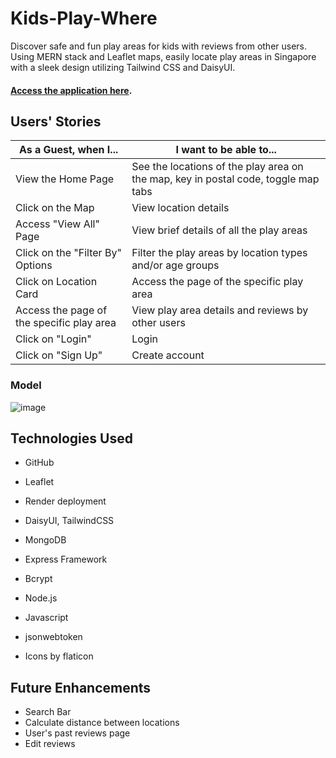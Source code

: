 # Kids-Play-Where

Discover safe and fun play areas for kids with reviews from other users. Using MERN stack and Leaflet maps, easily locate play areas in Singapore with a sleek design utilizing Tailwind CSS and DaisyUI.

#### <a href="https://kids-play-where.onrender.com/">Access the application here</a>. 


## Users' Stories

| As a Guest, when I... | I want to be able to... | 
| ------------- | ------------- |
| View the Home Page  | See the locations of the play area on the map, key in postal code, toggle map tabs | 
| Click on the Map | View location details  | 
| Access "View All" Page  | View brief details of all the play areas | 
| Click on the "Filter By" Options  | Filter the play areas by location types and/or age groups | 
| Click on Location Card  | Access the page of the specific play area | 
| Access the page of the specific play area  | View play area details and reviews by other users | 
| Click on "Login"  | Login | 
| Click on "Sign Up"  | Create account | 



### Model 

![image](https://user-images.githubusercontent.com/114375385/234721419-2ee24e8a-7005-4040-9bb5-0b0e33758b04.png)


## Technologies Used
* GitHub 
* Leaflet
* Render deployment
* DaisyUI, TailwindCSS 
* MongoDB 
* Express Framework
* Bcrypt
* Node.js
* Javascript
* jsonwebtoken

* Icons by flaticon


## Future Enhancements
* Search Bar
* Calculate distance between locations
* User's past reviews page
* Edit reviews
